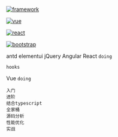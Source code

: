 [![framework]](../README.md)

[framework]:https://img.shields.io/badge/前端框架-framework-4FC08D?style=social&labelColor=339966&logo=Vue.js&logoColor=339966

[![vue]](./vue/index.md)

[vue]:https://img.shields.io/badge/vue-doing-inactive?labelColor=339966&logo=Vue.js

[![react]](./react/index.md)

[react]:https://img.shields.io/badge/react-doing-inactive?labelColor=002050&logo=react

[![bootstrap]](./bootstrap/index.md)

[bootstrap]:https://img.shields.io/badge/bootstrap-wait-inactive?labelColor=563D7C&logo=bootstrap

antd
elementui
jQuery
Angular
React `doing`
```
hooks
```
Vue `doing`
```
入门
进阶
结合typescript
全家桶
源码分析
性能优化
实战
```